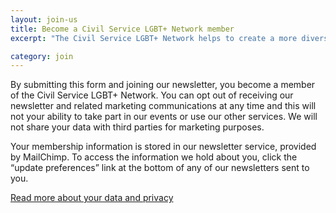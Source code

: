 ```yaml
---
layout: join-us
title: Become a Civil Service LGBT+ Network member
excerpt: "The Civil Service LGBT+ Network helps to create a more diverse, inclusive and equal place to work for lesbian, gay, bisexual and trans civil servants."

category: join
---
```


By submitting this form and joining our newsletter, you become a member of the Civil Service LGBT+ Network. You can opt out of receiving our newsletter and related marketing communications at any time and this will not your ability to take part in our events or use our other services. We will not share your data with third parties for marketing purposes.

Your membership information is stored in our newsletter service, provided by MailChimp. To access the information we hold about you, click the “update preferences” link at the bottom of any of our newsletters sent to you.

[Read more about your data and privacy](/about/your-data/)
